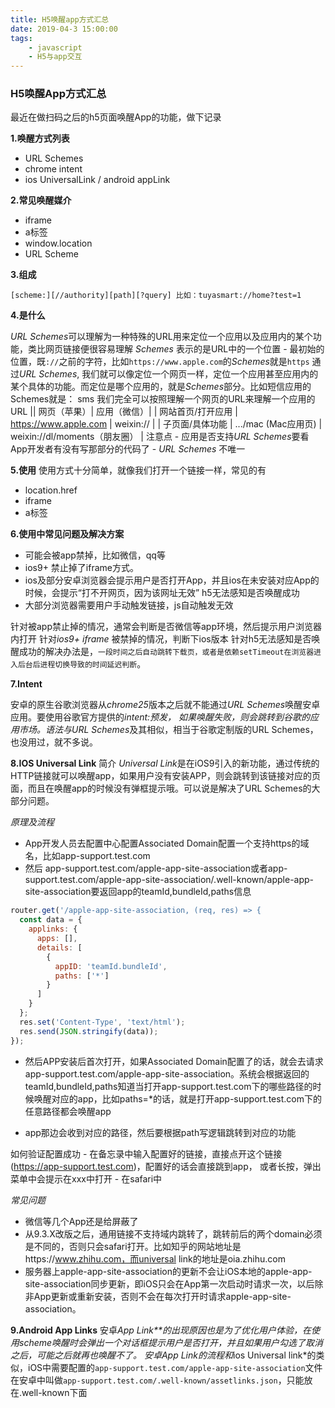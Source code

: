 ```yaml
---
title: H5唤醒app方式汇总
date: 2019-04-3 15:00:00
tags:
    - javascript
    - H5与app交互
---
```



### H5唤醒App方式汇总

最近在做扫码之后的h5页面唤醒App的功能，做下记录

**1.唤醒方式列表**
- URL Schemes
- chrome intent
- ios UniversalLink / android appLink

**2.常见唤醒媒介**
- iframe
- a标签
- window.location
- URL Scheme

**3.组成**
```
[scheme:][//authority][path][?query] 比如：tuyasmart://home?test=1
```

**4.是什么**

*URL Schemes*可以理解为一种特殊的URL用来定位一个应用以及应用内的某个功能，类比网页链接便很容易理解
*Schemes* 表示的是URL中的一个位置 - 最初始的位置，既`://`之前的字符，比如`https://www.apple.com`的*Schemes*就是`https`
通过*URL Schemes*, 我们就可以像定位一个网页一样，定位一个应用甚至应用内的某个具体的功能。而定位是哪个应用的，就是*Schemes*部分。比如短信应用的Schemes就是： sms
我们完全可以按照理解一个网页的URL来理解一个应用的URL
|| 网页（苹果）| 应用（微信）| 
| 网站首页/打开应用 | https://www.apple.com | weixin:// |
| 子页面/具体功能  | .../mac (Mac应用页) | weixin://dl/moments（朋友圈） |
注意点 - 应用是否支持*URL Schemes*要看App开发者有没有写那部分的代码了 - *URL Schemes* 不唯一

**5.使用**
使用方式十分简单，就像我们打开一个链接一样，常见的有
- location.href
- iframe
- a标签

**6.使用中常见问题及解决方案**

- 可能会被app禁掉，比如微信，qq等
- ios9+ 禁止掉了iframe方式。
- ios及部分安卓浏览器会提示用户是否打开App，并且ios在未安装对应App的时候，会提示“打不开网页，因为该网址无效”
h5无法感知是否唤醒成功
- 大部分浏览器需要用户手动触发链接，js自动触发无效

针对被app禁止掉的情况，通常会判断是否微信等app环境，然后提示用户浏览器内打开 针对*ios9+ iframe* 被禁掉的情况，判断下ios版本 针对h5无法感知是否唤醒成功的解决办法是，`一段时间之后自动跳转下载页，或者是依赖setTimeout在浏览器进入后台后进程切换导致的时间延迟判断`。

**7.Intent**

安卓的原生谷歌浏览器从*chrome25*版本之后就不能通过*URL Schemes*唤醒安卓应用。要使用谷歌官方提供的*intent:*预发， 如果唤醒失败，则会跳转到谷歌的应用市场。语法与*URL Schemes*及其相似，相当于谷歌定制版的URL Schemes，也没用过，就不多说。


**8.IOS Universal Link**
简介 *Universal Link*是在iOS9引入的新功能，通过传统的HTTP链接就可以唤醒app，如果用户没有安装APP，则会跳转到该链接对应的页面，而且在唤醒app的时候没有弹框提示哦。可以说是解决了URL Schemes的大部分问题。

*原理及流程*
- App开发人员去配置中心配置Associated Domain配置一个支持https的域名，比如app-support.test.com
- 然后 app-support.test.com/apple-app-site-association或者app-support.test.com/apple-app-site-association/.well-known/apple-app-site-association要返回app的teamId,bundleId,paths信息

```js
router.get('/apple-app-site-association, (req, res) => {
  const data = {
    applinks: {
      apps: [],
      details: [
        {
          appID: 'teamId.bundleId',
          paths: ['*']
        }
      ]
    }
  };
  res.set('Content-Type', 'text/html');
  res.send(JSON.stringify(data));
});
```
 - 然后APP安装后首次打开，如果Associated Domain配置了的话，就会去请求app-support.test.com/apple-app-site-association。系统会根据返回的teamId,bundleId,paths知道当打开app-support.test.com下的哪些路径的时候唤醒对应的app，比如paths=*的话，就是打开app-support.test.com下的任意路径都会唤醒app
 
 - app那边会收到对应的路径，然后要根据path写逻辑跳转到对应的功能
 
如何验证配置成功 - 在备忘录中输入配置好的链接，直接点开这个链接(https://app-support.test.com)，配置好的话会直接跳到app， 或者长按，弹出菜单中会提示在xxx中打开 - 在safari中

*常见问题*

- 微信等几个App还是给屏蔽了
- 从9.3.X改版之后，通用链接不支持域内跳转了，跳转前后的两个domain必须是不同的，否则只会safari打开。比如知乎的网站地址是https://www.zhihu.com，而universal link的地址是oia.zhihu.com
- 服务器上apple-app-site-association的更新不会让iOS本地的apple-app-site-association同步更新，即iOS只会在App第一次启动时请求一次，以后除非App更新或重新安装，否则不会在每次打开时请求apple-app-site-association。


**9.Android App Links**
安卓*App Link**的出现原因也是为了优化用户体验，在使用scheme唤醒时会弹出一个对话框提示用户是否打开，并且如果用户勾选了取消之后，可能之后就再也唤醒不了。
安卓App Link的流程和*ios Universal link*的类似，iOS中需要配置的`app-support.test.com/apple-app-site-association`文件在安卓中叫做`app-support.test.com/.well-known/assetlinks.json`，只能放在.well-known下面